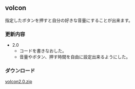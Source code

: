 volcon
----

指定したボタンを押すと自分の好きな音量にすることが出来ます。

### 更新内容
* 2.0
    * コードを書きなおした。
    * 音量やボタン、押す時間を自由に設定出来るようにした。

### ダウンロード
[volcon2.0.zip](./download/volcon2.0.zip)
